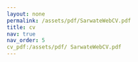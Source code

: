```yaml
---
layout: none
permalink: /assets/pdf/SarwateWebCV.pdf
title: cv
nav: true
nav_order: 5
cv_pdf:/assets/pdf/ SarwateWebCV.pdf
---
```

